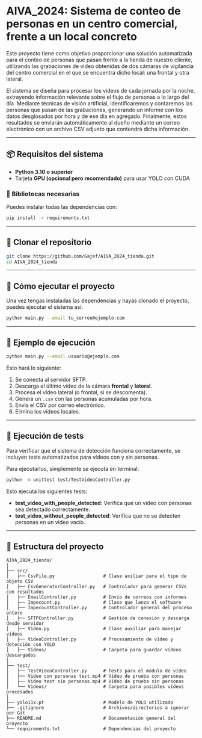# AIVA_2024: Sistema de conteo de personas en un centro comercial, frente a un local concreto

Este proyecto tiene como objetivo proporcionar una solución automatizada para el conteo de personas que pasan frente a la tienda de nuestro cliente, utilizando las grabaciones de video obtenidas de dos cámaras de vigilancia del centro comercial en el que se encuentra dicho local: una frontal y otra lateral.

El sistema se diseña para procesar los videos de cada jornada por la noche, extrayendo información relevante sobre el flujo de personas a lo largo del día. Mediante técnicas de visión artificial, identificaremos y contaremos las personas que pasan de las grabaciones, generando un informe con los datos desglosados por hora y de ese día en agregado. Finalmente, estos resultados se enviarán automáticamente al dueño mediante un correo electrónico con un archivo CSV adjunto que contendrá dicha información.

---

## 📦 Requisitos del sistema

- **Python 3.10 o superior**
- Tarjeta **GPU (opcional pero recomendado)** para usar YOLO con CUDA

### 🔧 Bibliotecas necesarias

Puedes instalar todas las dependencias con:

```bash
pip install -r requirements.txt
```

---

## 🔄 Clonar el repositorio

```bash
git clone https://github.com/Gajef/AIVA_2024_tienda.git
cd AIVA_2024_tienda
```

---

## 🚀 Cómo ejecutar el proyecto

Una vez tengas instaladas las dependencias y hayas clonado el proyecto, puedes ejecutar el sistema así:

```bash
python main.py --email tu_correo@ejemplo.com
```

---

## 🧪 Ejemplo de ejecución

```bash
python main.py --email usuario@ejemplo.com
```

Esto hará lo siguiente:

1. Se conecta al servidor SFTP.
2. Descarga el último vídeo de la cámara **frontal** y **lateral**.
3. Procesa el vídeo lateral (o frontal, si se descomenta).
4. Genera un `.csv` con las personas acumuladas por hora.
5. Envía el CSV por correo electrónico.
6. Elimina los vídeos locales.

---

## 🧪 Ejecución de tests

Para verificar que el sistema de detección funciona correctamente, se incluyen tests automatizados para vídeos con y sin personas.

Para ejecutarlos, simplemente se ejecuta en terminal:

```bash
python -m unittest test/TestVideoController.py
```

Esto ejecuta los siguientes tests:

- **test_video_with_people_detected**: Verifica que un vídeo con personas sea detectado correctamente.
- **test_video_without_people_detected**: Verifica que no se detecten personas en un vídeo vacío.

---

## 📁 Estructura del proyecto

```
AIVA_2024_tienda/
│
├── src/
│   ├── CsvFile.py                  # Clase axiliar para el tipo de objeto CSV
│   ├── CsvGeneratorController.py   # Controlador para generar CSVs con resultados
│   ├── EmailController.py          # Envío de correos con informes
│   ├── Impecount.py                # Clase que lanza el software
│   ├── ImpecountController.py      # Controlador general del proceso entero
│   ├── SFTPController.py           # Gestión de conexión y descarga desde servidor
│   ├── Video.py                    # Clase auxiliar para manejar vídeos
│   ├── VideoController.py          # Procesamiento de vídeo y detección con YOLO
│   ├── Videos/                     # Carpeta para guardar vídeos descargados
│
├── test/
│   ├── TestVideoController.py      # Tests para el módulo de vídeo
│   ├── Video con personas test.mp4 # Vídeo de prueba con personas
│   ├── Video test sin personas.mp4 # Vídeo de prueba sin personas
│   └── Videos/                     # Carpeta para posibles vídeos procesados
│
├── yolo11x.pt                      # Modelo de YOLO utilizado
├── .gitignore                      # Archivos/directorios a ignorar por Git
├── README.md                       # Documentación general del proyecto
└── requirements.txt                # Dependencias del proyecto

```

